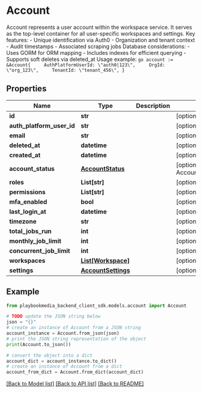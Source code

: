 # Account

Account represents a user account within the workspace service. It serves as the top-level container for all user-specific workspaces and settings.  Key features: - Unique identification via Auth0 - Organization and tenant context - Audit timestamps - Associated scraping jobs  Database considerations: - Uses GORM for ORM mapping - Includes indexes for efficient querying - Supports soft deletes via deleted_at  Usage example: ```go account := &Account{     AuthPlatformUserId: \"auth0|123\",     OrgId: \"org_123\",     TenantId: \"tenant_456\", } ```

## Properties

Name | Type | Description | Notes
------------ | ------------- | ------------- | -------------
**id** | **str** |  | [optional] 
**auth_platform_user_id** | **str** |  | [optional] 
**email** | **str** |  | [optional] 
**deleted_at** | **datetime** |  | [optional] 
**created_at** | **datetime** |  | [optional] 
**account_status** | [**AccountStatus**](AccountStatus.md) |  | [optional] [default to AccountStatus.UNSPECIFIED]
**roles** | **List[str]** |  | [optional] 
**permissions** | **List[str]** |  | [optional] 
**mfa_enabled** | **bool** |  | [optional] 
**last_login_at** | **datetime** |  | [optional] 
**timezone** | **str** |  | [optional] 
**total_jobs_run** | **int** |  | [optional] 
**monthly_job_limit** | **int** |  | [optional] 
**concurrent_job_limit** | **int** |  | [optional] 
**workspaces** | [**List[Workspace]**](Workspace.md) |  | [optional] 
**settings** | [**AccountSettings**](AccountSettings.md) |  | [optional] 

## Example

```python
from playbookmedia_backend_client_sdk.models.account import Account

# TODO update the JSON string below
json = "{}"
# create an instance of Account from a JSON string
account_instance = Account.from_json(json)
# print the JSON string representation of the object
print(Account.to_json())

# convert the object into a dict
account_dict = account_instance.to_dict()
# create an instance of Account from a dict
account_from_dict = Account.from_dict(account_dict)
```
[[Back to Model list]](../README.md#documentation-for-models) [[Back to API list]](../README.md#documentation-for-api-endpoints) [[Back to README]](../README.md)


